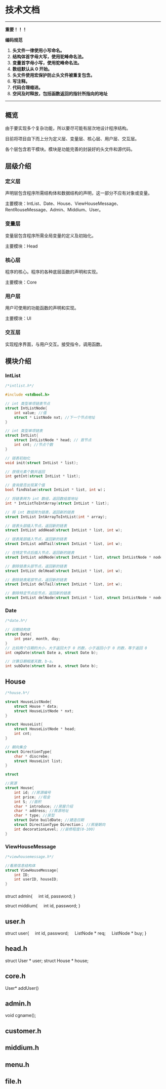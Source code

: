 # 技术文档

---
**重要！！！**

**编码规范**

1. **头文件一律使用小写命名。**
2. **结构体首字母大写，使用驼峰命名法。**
3. **变量首字母小写，使用驼峰命名法。**
4. **数组默认从 0 开始。**
5. **头文件使用宏保护防止头文件被重复包含。**
6. **写注释。**
7. **代码合理缩进。**
8. **空间及时释放，包括函数返回的指针所指向的地址**

---

## 概览

由于要实现多个复杂功能，所以要尽可能有层次地设计程序结构。

目前将项目自下而上分为定义层、变量层、核心层、用户层、交互层。

各个层包含若干模块。模块是功能完善的封装好的头文件和源代码。

## 层级介绍

### 定义层

声明层包含程序所需结构体和数据结构的声明，这一部分不应有对象或变量。

主要模块：IntList、Date、House、ViewHouseMessage、RentRouseMessage、Admin、Middium、User。

### 变量层

变量层包含程序所需全局变量的定义及初始化。

主要模块：Head

### 核心层

程序的核心。程序的各种底层函数的声明和实现。

主要模块：Core

### 用户层

用户可使用的功能函数的声明和实现。

主要模块：UI

### 交互层

实现程序界面，与用户交互。接受指令，调用函数。


## 模块介绍

### IntList


```C
/*intlist.h*/

#include <stdbool.h>

// int 类型单项链表节点
struct IntListNode{
    int value; //值
    struct * ListNode nxt; //下一个节点地址
}

// int 类型单项链表
struct IntList{
    struct IntListNode * head; // 首节点
    int cnt; //节点个数
}

// 链表初始化
void init(struct IntList * list);

// 获得元素个数并返回
int getCnt(struct IntList * list);

// 查询是否出现某个值
bool findValue(struct IntList * list, int w)；

// 将链表转为 int 数组，返回数组首地址
int * IntListToIntArray(struct IntList * list);

// 将 int 数组转为链表，返回新的链表
struct IntList IntArrayToIntList(int * array);

// 链表头部插入节点，返回新的链表
struct IntList addHead(struct IntList * list, int w);

// 链表尾部插入节点，返回新的链表
struct IntList addTail(struct IntList * list, int w);

// 在特定节点后插入节点，返回新的链表
struct IntList addNode(struct IntList * list, struct IntListNode * node, int w);

// 删除链表头部节点，返回新的链表
struct IntList delHead(struct IntList * list, int w);

// 删除链表尾部节点，返回新的链表
struct IntList delTail(struct IntList * list, int w);

// 删除特定节点后节点，返回新的链表
struct IntList delNode(struct IntList * list, struct IntListNode * node);
```

### Date

```C
/*date.h*/

// 日期结构体
struct Date{
    int year, month, day;
}
// 比较两个日期的大小，大于返回大于 0 的数，小于返回小于 0 的数，等于返回 0
int cmpDate(struct Date a, struct Date b);

// 计算日期相差天数，b-a。
int subDate(struct Date a, struct Date b);
```

## House

```C
/*house.h*/

struct HouseListNode{
    struct House * data;
    struct HouseListNode * nxt;
}

struct HouseList{
    struct HouseListNode * head;
    int cnt;
}

// 朝向集合
struct DirectionType{
    char * discrebe;
    struct HouseList list;
}

struct 

//房源
struct House{
    int id; //房源编号
    int price; //租金
    int S; //面积
    char * introduce; //房屋介绍
    char * address; //房源地址
    char * type; //房型
    struct Date buildDate; //建造日期
    struct DirectionType Direction； //房屋朝向
    int decorationLevel; //装修程度(0-100)
}
```

### ViewHouseMessage

```C
/*viewhousemessage.h*/

//看房信息结构体
struct ViewHouseMessage{
    int ID;
    int userID, houseID;
}
```

### 
struct admin{
    int id, password;
}

struct middium{
    int id, password;
}

## user.h

struct user{
    int id, password;
    ListNode * req;
    ListNode * buy;
}

## head.h

struct User * user;
struct House * house;

## core.h

User* addUser()



## admin.h

void cgname();


## customer.h



## middium.h



## menu.h

## file.h

## 